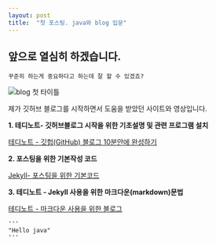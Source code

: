 ```yaml
---
layout: post
title:  "첫 포스팅. java와 blog 입문"
---
```


## 앞으로 열심히 하겠습니다.

    꾸준히 하는게 중요하다고 하는데 잘 할 수 있겠죠?



>
>

![blog 첫 타이틀](https:/images/2023-03-02-first-posting/firsttitle.JPG)

>
>


제가 깃허브 블로그를 시작하면서 도움을 받았던 사이트와 영상입니다. 


**1. 테디노트- 깃허브블로그 시작을 위한 기초설명 및 관련 프로그램 설치**

[테디노트 - 깃헙(GitHub) 블로그 10분안에 완성하기](https://www.youtube.com/watch?v=ACzFIAOsfpM)
    
>

**2. 포스팅을 위한 기본작성 코드**

[Jekyll- 포스팅을 위한 기본코드](https://jekyllrb.com/docs/posts/)
    
>

**3. 테디노트 - Jekyll 사용을 위한 마크다운(markdown)문법**

[테디노트 - 마크다운 사용을 위한 블로그](https://teddylee777.github.io/jekyll/Jekyll-%EC%82%AC%EC%9A%A9%EC%9D%84-%EC%9C%84%ED%95%9C-markdown-%EB%AC%B8%EB%B2%95/)

>

    '''
    "Hello java"
    '''

